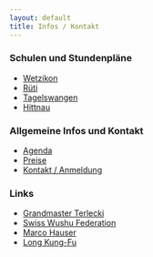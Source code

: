 ```yaml
---
layout: default
title: Infos / Kontakt
---
```

### Schulen und Stundenpläne
<ul class="small-block-grid-1 medium-block-grid-2 large-block-grid-3">
<li><a href="/infos-kontakt/wetzikon/" class="button-contact-place">Wetzikon</a></li>
<li><a href="/infos-kontakt/rueti/" class="button-contact-place">Rüti</a></li>
<li><a href="/infos-kontakt/tagelswangen/" class="button-contact-place">Tagelswangen</a></li>
<li><a href="/infos-kontakt/hittnau/" class="button-contact-place">Hittnau</a></li>
</ul>

### Allgemeine Infos und Kontakt
<ul class="small-block-grid-1 medium-block-grid-2 large-block-grid-3">
<li><a target="_blank" href="/images/agenda.pdf/" class="button-contact-info">Agenda</a></li>
<li><a href="/infos-kontakt/preise/" class="button-contact-info">Preise</a></li>
<li><a href="/infos-kontakt/kontakt-anmeldung/" class="button-contact-info">Kontakt / Anmeldung</a></li>
</ul>

### Links
<ul class="small-block-grid-1 medium-block-grid-2 large-block-grid-3">
<li><a target="_blank" href="http://www.kungfubc.com/" class="button-contact-place">Grandmaster Terlecki</a></li>
<li><a target="_blank" href="http://www.swisswushu.ch/" class="button-contact-place">Swiss Wushu Federation</a></li>
<li><a target="_blank" href="http://www.marcohauser.com/" class="button-contact-place">Marco Hauser</a></li>
<li><a target="_blank" href="http://long-kungfu.jimdo.com/" class="button-contact-place">Long Kung-Fu</a></li>
</ul>